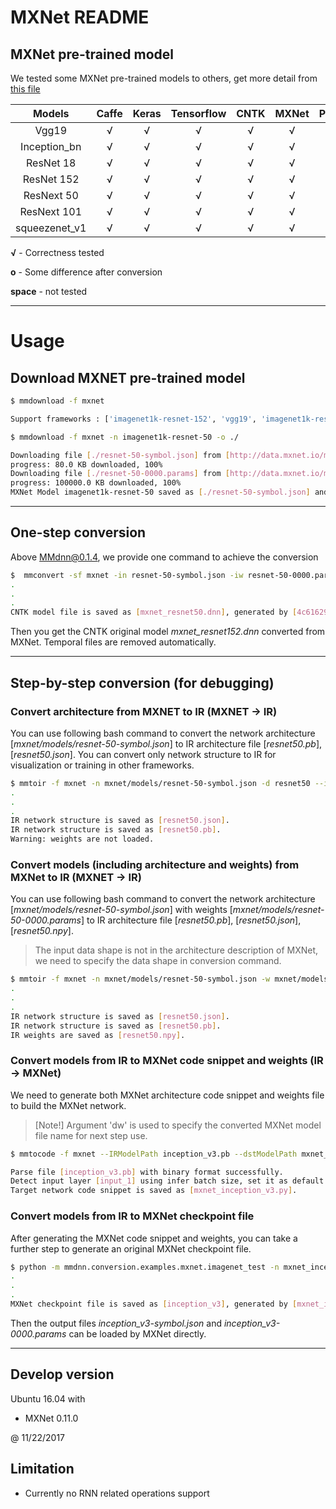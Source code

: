 # MXNet README

## MXNet pre-trained model

We tested some MXNet pre-trained models to others, get more detail from [this file](https://github.com/Microsoft/MMdnn/blob/master/mmdnn/conversion/examples/mxnet/extractor.py)

|     Models    | Caffe | Keras | Tensorflow | CNTK | MXNet | PyTorch | CoreML | ONNX |
| :-----------: | :---: | :---: | :--------: | :--: | :---: | :-----: | :----: | :--: |
|     Vgg19     |   √   |   √   |      √     |   √  |   √   |    √    |    √   |   √  |
|  Inception_bn |   √   |   √   |      √     |   √  |   √   |    √    |    √   |   √  |
|   ResNet 18   |   √   |   √   |      √     |   √  |   √   |    √    |    √   |   √  |
|   ResNet 152  |   √   |   √   |      √     |   √  |   √   |    √    |    √   |   √  |
|   ResNext 50  |   √   |   √   |      √     |   √  |   √   |    √    |    √   |   √  |
|  ResNext 101  |   √   |   √   |      √     |   √  |   √   |    √    |    √   |   √  |
| squeezenet_v1 |   √   |   √   |      √     |   √  |   √   |    √    |    √   |   √  |

**√** - Correctness tested

**o** - Some difference after conversion

**space** - not tested

---

# Usage

## Download MXNET pre-trained model

```bash
$ mmdownload -f mxnet

Support frameworks : ['imagenet1k-resnet-152', 'vgg19', 'imagenet1k-resnet-101', 'imagenet1k-resnet-50', 'vgg16', 'imagenet1k-inception-bn', 'imagenet1k-resnext-101', 'imagenet11k-resnet-152', 'imagenet1k-resnext-50', 'imagenet1k-resnext-101-64x4d', 'imagenet1k-resnet-18', 'imagenet11k-place365ch-resnet-152', 'imagenet1k-resnet-34', 'squeezenet_v1.1', 'imagenet11k-place365ch-resnet-50', 'squeezenet_v1.0']

$ mmdownload -f mxnet -n imagenet1k-resnet-50 -o ./

Downloading file [./resnet-50-symbol.json] from [http://data.mxnet.io/models/imagenet/resnet/50-layers/resnet-50-symbol.json]
progress: 80.0 KB downloaded, 100%
Downloading file [./resnet-50-0000.params] from [http://data.mxnet.io/models/imagenet/resnet/50-layers/resnet-50-0000.params]
progress: 100000.0 KB downloaded, 100%
MXNet Model imagenet1k-resnet-50 saved as [./resnet-50-symbol.json] and [./resnet-50-0000.params].

```

---

## One-step conversion

Above MMdnn@0.1.4, we provide one command to achieve the conversion

```bash
$  mmconvert -sf mxnet -in resnet-50-symbol.json -iw resnet-50-0000.params -df cntk -om mxnet_resnet50.dnn --inputShape 3 224 224
.
.
.
CNTK model file is saved as [mxnet_resnet50.dnn], generated by [4c616299273a42e086b30c6c4d1c64c0.py] and [4c616299273a42e086b30c6c4d1c64c0.npy].

```

Then you get the CNTK original model *mxnet_resnet152.dnn* converted from MXNet. Temporal files are removed automatically.

---

## Step-by-step conversion (for debugging)

### Convert architecture from MXNET to IR (MXNET -> IR)

You can use following bash command to convert the network architecture [*mxnet/models/resnet-50-symbol.json*] to IR architecture file [*resnet50.pb*], [*resnet50.json*]. You can convert only network structure to IR for visualization or training in other frameworks.

```bash
$ mmtoir -f mxnet -n mxnet/models/resnet-50-symbol.json -d resnet50 --inputShape 3 224 224
.
.
.
IR network structure is saved as [resnet50.json].
IR network structure is saved as [resnet50.pb].
Warning: weights are not loaded.
```

### Convert models (including architecture and weights) from MXNet to IR (MXNET -> IR)

You can use following bash command to convert the network architecture [*mxnet/models/resnet-50-symbol.json*] with weights [*mxnet/models/resnet-50-0000.params*] to IR architecture file [*resnet50.pb*], [*resnet50.json*], [*resnet50.npy*].

> The input data shape is not in the architecture description of MXNet, we need to specify the data shape in conversion command.

```bash
$ mmtoir -f mxnet -n mxnet/models/resnet-50-symbol.json -w mxnet/models/resnet-50-0000.params -d resnet50 --inputShape 3 224 224
.
.
.
IR network structure is saved as [resnet50.json].
IR network structure is saved as [resnet50.pb].
IR weights are saved as [resnet50.npy].
```

### Convert models from IR to MXNet code snippet and weights (IR -> MXNet)

We need to generate both MXNet architecture code snippet and weights file to build the MXNet network.

> [Note!] Argument 'dw' is used to specify the converted MXNet model file name for next step use.

```bash
$ mmtocode -f mxnet --IRModelPath inception_v3.pb --dstModelPath mxnet_inception_v3.py --IRWeightPath inception_v3.npy -dw mxnet_inception_v3-0000.params

Parse file [inception_v3.pb] with binary format successfully.
Detect input layer [input_1] using infer batch size, set it as default value [1]
Target network code snippet is saved as [mxnet_inception_v3.py].
```

### Convert models from IR to MXNet checkpoint file

After generating the MXNet code snippet and weights, you can take a further step to generate an original MXNet checkpoint file.

```bash
$ python -m mmdnn.conversion.examples.mxnet.imagenet_test -n mxnet_inception_v3 -w mxnet_inception_v3-0000.params --dump inception_v3
.
.
.
MXNet checkpoint file is saved as [inception_v3], generated by [mxnet_inception_v3.py] and [mxnet_inception_v3-0000.params].
```

Then the output files *inception_v3-symbol.json* and *inception_v3-0000.params* can be loaded by MXNet directly.

---

## Develop version

Ubuntu 16.04 with

- MXNet 0.11.0

@ 11/22/2017

## Limitation

- Currently no RNN related operations support
